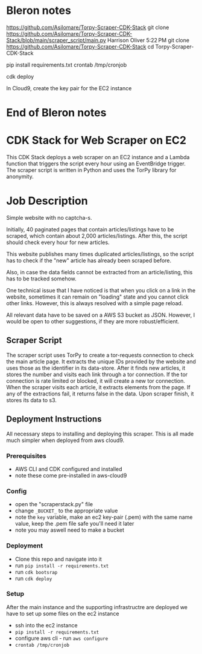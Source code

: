 # Bleron notes
https://github.com/Asilomare/Torpy-Scraper-CDK-Stack
git clone https://github.com/Asilomare/Torpy-Scraper-CDK-Stack/blob/main/scraper_script/main.py
Harrison Oliver
5:22 PM
git clone https://github.com/Asilomare/Torpy-Scraper-CDK-Stack
cd Torpy-Scraper-CDK-Stack


pip install requirements.txt
crontab /tmp/cronjob

cdk deploy


In Cloud9, create the key pair for the EC2 instance

# End of Bleron notes

# CDK Stack for Web Scraper on EC2

This CDK Stack deploys a web scraper on an EC2 instance and a Lambda function that triggers the script every hour using an EventBridge trigger. The scraper script is written in Python and uses the TorPy library for anonymity.

# Job Description

Simple website with no captcha-s.

Initially, 40 paginated pages that contain articles/listings have to be scraped, which contain about 2,000 articles/listings. After this, the script should check every hour for new articles.

This website publishes many times duplicated articles/listings, so the script has to check if the "new" article has already been scraped before.

Also, in case the data fields cannot be extracted from an article/listing, this has to be tracked somehow.

One technical issue that I have noticed is that when you click on a link in the website, sometimes it can remain on "loading" state and you cannot click other links. However, this is always resolved with a simple page reload.

All relevant data have to be saved on a AWS S3 bucket as JSON. However, I would be open to other suggestions, if they are more robust/efficient.

## Scraper Script

The scraper script uses TorPy to create a tor-requests connection to check the main article page. It extracts the unique IDs provided by the website and uses those as the identifier in its data-store. After it finds new articles, it stores the number and visits each link through a tor connection. If the tor connection is rate limited or blocked, it will create a new tor connection. When the scraper visits each article, it extracts elements from the page. If any of the extractions fail, it returns false in the data. Upon scraper finish, it stores its data to s3.

## Deployment Instructions

All necessary steps to installing and deploying this scraper. This is all made much simpler when deployed from aws cloud9.

### Prerequisites
- AWS CLI and CDK configured and installed
- note these come pre-installed in aws-cloud9

### Config
- open the "scraperstack.py" file
- change `_BUCKET_` to the appropriate value
- note the `key` variable, make an ec2 key-pair (.pem) with the same name value, keep the .pem file safe you'll need it later
- note you may aswell need to make a bucket

### Deployment
- Clone this repo and navigate into it
- run `pip install -r requirements.txt`
- run `cdk bootsrap`
- run `cdk deploy`

### Setup

After the main instance and the supporting infrastructre are deployed we have to set up some files on the ec2 instance

- ssh into the ec2 instance 
- `pip install -r requirements.txt`
- configure aws cli - run `aws configure`
- `crontab /tmp/cronjob`

